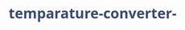 # temparature-converter-
<!DOCTYPE html>
<html lang="en">
<head>
    <meta charset="UTF-8">
    <meta name="viewport" content="width=device-width, initial-scale=1.0">
    <title>Temperature Converter</title>
    <style>
        * {
            box-sizing: border-box;
            margin: 0;
            padding: 0;
            font-family: 'Segoe UI', Tahoma, Geneva, Verdana, sans-serif;
        }
        
        body {
            background: linear-gradient(135deg, #f5f7fa 0%, #c3cfe2 100%);
            min-height: 100vh;
            display: flex;
            justify-content: center;
            align-items: center;
            padding: 20px;
        }
        
        .container {
            background-color: white;
            border-radius: 15px;
            box-shadow: 0 10px 30px rgba(0, 0, 0, 0.1);
            padding: 30px;
            width: 100%;
            max-width: 500px;
            text-align: center;
            transition: all 0.3s ease;
        }
        
        h1 {
            color: #3a4a6d;
            margin-bottom: 25px;
            font-weight: 600;
            position: relative;
            padding-bottom: 10px;
        }
        
        h1::after {
            content: '';
            position: absolute;
            bottom: 0;
            left: 50%;
            transform: translateX(-50%);
            width: 80px;
            height: 3px;
            background: linear-gradient(90deg, #667eea 0%, #764ba2 100%);
        }
        
        .input-group {
            margin-bottom: 25px;
            text-align: left;
            width: 100%;
        }
        
        label {
            display: block;
            margin-bottom: 8px;
            color: #4a5568;
            font-weight: 500;
        }
        
        input[type="number"] {
            width: 100%;
            padding: 12px 15px;
            border: 2px solid #e2e8f0;
            border-radius: 8px;
            font-size: 16px;
            transition: all 0.3s ease;
            margin-bottom: 10px;
        }
        
        input[type="number"]:focus {
            border-color: #667eea;
            outline: none;
            box-shadow: 0 0 0 3px rgba(102, 126, 234, 0.2);
        }
        
        .radio-group {
            display: flex;
            gap: 20px;
            margin-bottom: 25px;
        }
        
        .radio-option {
            display: flex;
            align-items: center;
            cursor: pointer;
        }
        
        .radio-option input {
            margin-right: 8px;
            width: 18px;
            height: 18px;
            cursor: pointer;
        }
        
        .btn-convert {
            background: linear-gradient(90deg, #667eea 0%, #764ba2 100%);
            color: white;
            border: none;
            padding: 12px 25px;
            border-radius: 8px;
            font-size: 16px;
            font-weight: 500;
            cursor: pointer;
            transition: all 0.3s ease;
            width: 100%;
            margin-bottom: 25px;
        }
        
        .btn-convert:hover {
            transform: translateY(-2px);
            box-shadow: 0 5px 15px rgba(102, 126, 234, 0.4);
        }
        
        .result-container {
            background-color: #f8fafc;
            border-radius: 8px;
            padding: 20px;
            border: 1px dashed #cbd5e0;
            display: none;
        }
        
        .result-container.active {
            display: block;
            animation: fadeIn 0.5s ease;
        }
        
        .result-value {
            font-size: 24px;
            font-weight: 600;
            color: #3a4a6d;
            margin-bottom: 5px;
        }
        
        .result-unit {
            color: #718096;
            font-size: 16px;
        }
        
        .error-message {
            color: #e53e3e;
            font-size: 14px;
            margin-top: 5px;
            display: none;
        }
        
        @keyframes fadeIn {
            from { opacity: 0; transform: translateY(10px); }
            to { opacity: 1; transform: translateY(0); }
        }
        
        .logo {
            text-align: center;
            margin-bottom: 30px;
        }
        
        .logo-img {
            display: inline-block;
            width: 80px;
            height: 80px;
            background: linear-gradient(135deg, #667eea 0%, #764ba2 100%);
            border-radius: 50%;
            display: flex;
            justify-content: center;
            align-items: center;
            color: white;
            font-size: 40px;
            font-weight: bold;
            margin-bottom: 15px;
        }
    </style>
</head>
<body>
    <div class="container">
        <div class="logo">
            <div class="logo-img">°</div>
            <h1>Temperature Converter</h1>
        </div>
        
        <div class="input-group">
            <label for="temperature">Enter Temperature:</label>
            <input type="number" id="temperature" placeholder="e.g. 32" step="0.01">
            <div id="temperature-error" class="error-message">Please enter a valid number</div>
        </div>
        
        <div class="input-group">
            <label>Temperature Unit:</label>
            <div class="radio-group">
                <div class="radio-option">
                    <input type="radio" id="celsius" name="unit" value="celsius" checked>
                    <label for="celsius">Celsius (°C)</label>
                </div>
                <div class="radio-option">
                    <input type="radio" id="fahrenheit" name="unit" value="fahrenheit">
                    <label for="fahrenheit">Fahrenheit (°F)</label>
                </div>
            </div>
        </div>
        
        <button id="convert-btn" class="btn-convert">Convert</button>
        
        <div id="result" class="result-container">
            <div class="result-value" id="result-value">0</div>
            <div class="result-unit" id="result-unit">°C</div>
        </div>
    </div>

    <script>
        document.addEventListener('DOMContentLoaded', function() {
            const temperatureInput = document.getElementById('temperature');
            const convertBtn = document.getElementById('convert-btn');
            const resultContainer = document.getElementById('result');
            const resultValue = document.getElementById('result-value');
            const resultUnit = document.getElementById('result-unit');
            const errorMessage = document.getElementById('temperature-error');
            const unitRadios = document.querySelectorAll('input[name="unit"]');
            
            function validateInput() {
                const value = temperatureInput.value.trim();
                if (value === '' || isNaN(value)) {
                    temperatureInput.style.borderColor = '#e53e3e';
                    errorMessage.style.display = 'block';
                    return false;
                } else {
                    temperatureInput.style.borderColor = '#e2e8f0';
                    errorMessage.style.display = 'none';
                    return true;
                }
            }
            
            function convertTemperature() {
                if (!validateInput()) return;
                
                const temperature = parseFloat(temperatureInput.value);
                let convertedTemp, newUnit;
                
                const isCelsiusSelected = document.getElementById('celsius').checked;
                
                if (isCelsiusSelected) {
                    // Convert Celsius to Fahrenheit
                    convertedTemp = (temperature * 9/5) + 32;
                    newUnit = '°F';
                } else {
                    // Convert Fahrenheit to Celsius
                    convertedTemp = (temperature - 32) * 5/9;
                    newUnit = '°C';
                }
                
                // Round to 2 decimal places
                convertedTemp = Math.round(convertedTemp * 100) / 100;
                
                resultValue.textContent = convertedTemp;
                resultUnit.textContent = newUnit;
                
                if (!resultContainer.classList.contains('active')) {
                    resultContainer.classList.add('active');
                }
            }
            
            temperatureInput.addEventListener('input', validateInput);
            convertBtn.addEventListener('click', convertTemperature);
            
            // Also allow conversion on Enter key press
            temperatureInput.addEventListener('keypress', function(e) {
                if (e.key === 'Enter') {
                    convertTemperature();
                }
            });
            
            // Animate container on load
            setTimeout(() => {
                document.querySelector('.container').style.opacity = 1;
                document.querySelector('.container').style.transform = 'translateY(0)';
            }, 100);
        });
    </script>
</body>
</html>


